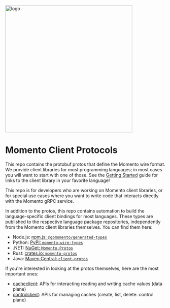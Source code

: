<img src="https://docs.momentohq.com/img/logo.svg" alt="logo" width="400"/>

# Momento Client Protocols

This repo contains the protobuf protos that define the Momento wire format.  We provide client libraries for most programming languages; in most cases you will want to start with one of those.  See the [Getting Started](https://docs.momentohq.com/getting-started#next-steps) guide for links to the client library in your favorite language!

This repo is for developers who are working on Momento client libraries, or for special use cases where you want to write code that interacts directly with the Momento gRPC service.

In addition to the protos, this repo contains automation to build the language-specific client bindings for most languages.  These types are published to the respective language package repositories, independently from the Momento client libraries themselves.  You can find them here:

* Node.js: [npm.js: `@gomomento/generated-types`](https://www.npmjs.com/package/@gomomento/generated-types)
* Python: [PyPI: `momento-wire-types`](https://pypi.org/project/momento-wire-types/)
* .NET: [NuGet: `Momento.Protos`](https://www.nuget.org/packages/Momento.Protos)
* Rust: [crates.io: `momento-protos`](https://crates.io/crates/momento-protos)
* Java: [Maven Central: `client-protos`](https://central.sonatype.com/artifact/software.momento.java/client-protos/)

If you're interested in looking at the protos themselves, here are the most important ones:

* [cacheclient](proto/cacheclient.proto): APIs for interacting reading and writing cache values (data plane)
* [controlclient](proto/controlclient.proto): APIs for managing caches (create, list, delete: control plane)
